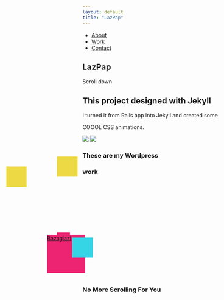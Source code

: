 ```yaml
---
layout: default
title: "LazPap"
---
```

<nav>
  <div class="hamburger">
    <div class="line"></div>
    <div class="line"></div>
    <div class="line"></div>
  </div>
  <ul class="nav-links">
    <li><a href="#about">About</a></li>
    <li><a href="#work">Work</a></li>
    <li><a href="#inline" class="modaal" data-modaal-type="inline" data-modaal-animation="fade" data-modaal-height="500">Contact</a>
      <div id="inline" style="display:none">
        <h2 class="modaal-heading">Contact Me</h2>
        <h1 class="modaal-heading"><a class="d-box" href="mailto:lazospap3@gmail.com">lazospap3@gmail.com</a></h1>
      </div>
    </li>
  </ul>
</nav>

<section class="landing">
  <h1 class="lax heading" data-lax-translate-x="0 0, vh -200" data-lax-opacity="0 1, (vh*0.5) 0">LazPap</h1>
  <p class="scroll-text lax" data-lax-scale="0 1, vh 0.2" data-lax-translate-y="0 0, vh 1200" data-lax-opacity="0 1, (vh*0.3) 0">Scroll down</p>
</section>

<section class="scroll-down" id="about">
  <h1 class="lax jekyllHead" data-lax-preset="eager fadeInOut" >This project designed with Jekyll</h1>
  <p class="parJekyll lax" data-lax-preset="eager fadeInOut">I turned it from Rails app into Jekyll and created some</p>
  <p class="parJekyll parCoolColor lax" data-lax-preset="crazy zoomInOut" >COOOL CSS animations.</p>
  <div class="grid">
  <img src="{{ '/images/Ruby_On_Rails.png' | prepend: site.baseurl }}" class="icon-ruby lax" data-lax-preset="lazy-200 fadeInOut" />
  <img src="{{ '/images/Jekyll.png' | prepend: site.baseurl }}" class="icon-jekyll lax" data-lax-preset="lazy-100 fadeInOut" />
  </div>
  <div class="bubbles lax" data-lax-preset="fadeInOut">
  <div class="bubble"></div>
  <div class="bubble x2"></div>
  <div class="bubble x1"></div>
  </div>
</section>

<section class="workSection" id="work">
  <div class="lax upperWork" data-lax-preset="driftRight-80 fadeInOut">
    <h3 class="wordpressText">These are my Wordpress</h3>
  </div>

  <h3 class="lax flyingText" data-lax-preset="rightToLeft-1.25 speedy" data-lax-optimize=true>work</h3>

  <div class="lax" data-lax-preset="leftToRight-1.1 fadeInOut" style="z-index: -1;">
    <div class="lax box"
      style="background: #35D5E5;"
      data-lax-preset="spin"
    ></div>
  </div>

  <div class="lax" data-lax-preset="leftToRight-1.2 fadeInOut" style="z-index: -1;">
    <div class="lax box"
      style="background: #EDD943; margin-top: -50pt; margin-left: -50pt; width: 40pt; height: 40pt;"
      data-lax-preset="spinRev-500"
    ></div>
  </div>

  <div class="lax" data-lax-preset="leftToRight-1.4 fadeInOut" style="z-index: -1;">
    <div class="lax box"
      style="background: #ED2471; margin-top: -90pt; margin-left: -0pt;"
      data-lax-preset="spin-500"
    ></div>
  </div>

  <div class="lax" data-lax-preset="leftToRight-1.5 fadeInOut">
    <div class="lax box"
      style="background: #EDD943; margin-top: 70pt; margin-left: -150pt; width: 40pt; height: 40pt;"
      data-lax-preset="spinRev-500"
    ></div>
  </div>

  <div class="lax" data-lax-preset="leftToRight-1.3 fadeInOut" style="z-index: -1;">
    <div class="lax box"
      style="background: #EDD943; margin-top: 100pt; margin-left: -60pt; width: 25pt; height: 25pt;"
      data-lax-preset="spin-500"
    ></div>
  </div>

  <div class="lax" data-lax-preset="leftToRight-1.05 fadeInOut">
    <div class="lax box linkBox"
      style="background: #ED2471; margin-top: -30pt; margin-left: -70pt; width: 75pt; height: 75pt;"
      data-lax-preset="spin"
    ><a href="https://bazagiazi.com/">Bazagiazi</a></div>
  </div>

  <div class="lax" data-lax-preset="leftToRight-1.15 fadeInOut" style="z-index: -1;">
    <div class="lax box"
      style="background: #35D5E5; margin-top: -70pt; margin-left: -20pt; width: 40pt; height: 40pt;"
      data-lax-preset="spinRev-500"
    ></div>
  </div>

  <div class="lax" data-lax-preset="leftToRight-1.45 fadeInOut">
    <div class="lax box"
      style="background: #ED2471; margin-top: -50pt; margin-left: -50pt; width: 25pt; height: 25pt;"
      data-lax-preset="spin-500"
    ></div>
  </div>

  <div class="lax" data-lax-preset="leftToRight-1.5 fadeInOut" style="z-index: -1;">
    <div class="lax box"
      style="background: #35D5E5; margin-top: 30pt; margin-left: -20pt;"
      data-lax-preset="spinRev-500"
    ></div>
  </div>

  <div class="lax" data-lax-preset="leftToRight-1.25 fadeInOut" style="z-index: -1;">
    <div class="lax box"
      style="background: #ED2471; margin-top: 80pt; margin-left: -10pt;"
      data-lax-preset="spin-500"
    ></div>
  </div>
</section>

<section class="lastSection">
  <div class="lax">
    <h3 data-lax-preset="zoomInOut-0.1" class="lax">No More Scrolling For You</h3>
  </div>
</section>

<script src="{{site.baseurl}}/assets/js/nav.js"></script>

<script defer>
  AOS.init();
</script>

<script src="https://cdn.jsdelivr.net/npm/lax.js"></script>
<script>
  window.onload = function() {
    lax.setup() // init

    const updateLax = () => {
      lax.update(window.scrollY)
      window.requestAnimationFrame(updateLax)
    }

    window.requestAnimationFrame(updateLax)
}
</script>

<script src="https://code.jquery.com/jquery-3.4.1.js"></script> 
